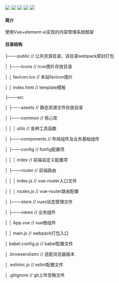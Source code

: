 ![](https://img.shields.io/badge/版本-0.0.1.alpha.1-3963bc.svg)
![](https://img.shields.io/badge/node-10.15.3+-3963bc.svg)
![](https://img.shields.io/badge/vue-~2.5.17-3963bc.svg)
![](https://img.shields.io/badge/脚手架-vuecli3-3963bc.svg)
![](https://img.shields.io/badge/element-~2.4.6-3963bc.svg)

#### 简介
使用Vue+element-ui实现的内容管理系统框架 
#### 目录结构
├───public // 公共资源目录，该目录webpack原封打包

│    ├───icons // icon图片存放目录

│    │   favicon.ico // 本站favicon图片

│    │   index.html // template模板

├───src

│    ├───assets // 静态资源文件存放目录

│    ├───common // 核心库

│    │   │   utils // 各种工具函数

│    ├───components // 布局组件及业务基础组件

│    ├───config // fonfig配置项

│    │   │   index // 前端自定义配置项

│    ├───router // 前端路由

│    │   │   index.js // vue-router入口文件

│    │   │   routes.js // vue-router路由配置

│    ├───store // vuex状态管理文件

│    ├───views // 业务组件

│    │   App.vue // vue根组件


│    │   main.js // webpack打包入口

│   babel.config.js // babel配置文件

│   .browserslistrc // 适配浏览器版本

│   .eslintrc.js // eslint配置文件

│   .gitignore // git上传忽略文件

